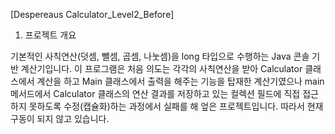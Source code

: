 [Despereaus Calculator_Level2_Before]

1. 프로젝트 개요

기본적인 사칙연산(덧셈, 뺄셈, 곱셈, 나눗셈)을 long 타입으로 수행하는 Java 콘솔 기반 계산기입니다.
이 프로그램은 처음 의도는 각각의 사칙연산을 받아 Calculator 클래스에서 계산을 하고
Main 클래스에서 출력을 해주는 기능을 탑재한 계산기였으나
main 메서드에서 Calculator 클래스의 연산 결과를 저장하고 있는 컬렉션 필드에 직접 접근하지 못하도록 수정(캡슐화)하는 과정에서
실패를 해 엎은 프로젝트입니다.
따라서 현재 구동이 되지 않고 있습니다.
